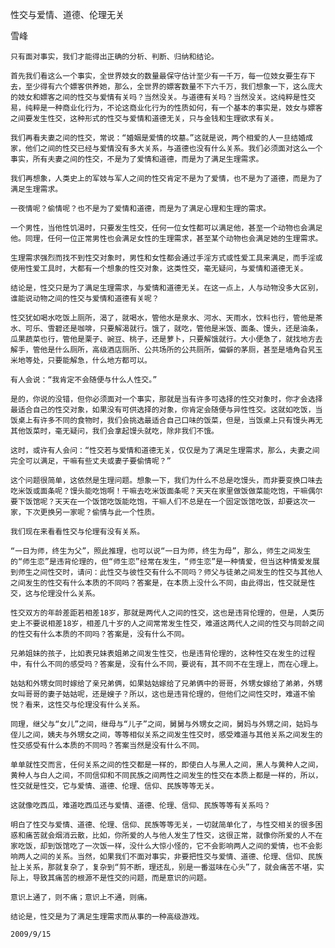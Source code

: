 性交与爱情、道德、伦理无关

雪峰


    只有面对事实，我们才能得出正确的分析、判断、归纳和结论。

    首先我们看这么一个事实，全世界妓女的数量最保守估计至少有一千万，每一位妓女要生存下去，至少得有六个嫖客供养她，那么，全世界的嫖客数量不下六千万，我们想象一下，这么庞大的妓女和嫖客之间的性交与爱情有关吗？当然没关。与道德有关吗？当然没关。这纯粹是性交易，纯粹是一种商业化行为，不论这商业化行为的性质如何，有一个基本的事实是，妓女与嫖客之间要发生性交，这种形式的性交与爱情和道德无关，只与金钱和生理欲求有关。

    我们再看夫妻之间的性交，常说：“婚姻是爱情的坟墓。”这就是说，两个相爱的人一旦结婚成家，他们之间的性交已经与爱情没有多大关系，与道德也没有什么关系。我们必须面对这么一个事实，所有夫妻之间的性交，不是为了爱情和道德，而是为了满足生理需求。

    我们再想象，人类史上的军妓与军人之间的性交肯定不是为了爱情，也不是为了道德，而是为了满足生理需求。

    一夜情呢？偷情呢？也不是为了爱情和道德，而是为了满足心理和生理的需求。

    一个男性，当他性饥渴时，只要发生性交，任何一位女性都可以满足他，甚至一个动物也会满足他。同理，任何一位正常男性也会满足女性的生理需求，甚至某个动物也会满足她的生理需求。

    生理需求强烈而找不到性交对象时，男性和女性都会通过手淫方式或性爱工具来满足，而手淫或使用性爱工具时，大都有一个想象的性交对象，这类性交，毫无疑问，与爱情和道德无关。

    结论是，性交只是为了满足生理需求，与爱情和道德无关。在这一点上，人与动物没多大区别，谁能说动物之间的性交与爱情和道德有关呢？

    性交犹如喝水吃饭上厕所，渴了，就喝水，管他水是泉水、河水、天雨水，饮料也行，管他是茶水、可乐、雪碧还是咖啡，只要解渴就行。饿了，就吃，管他是米饭、面条、馒头，还是油条，瓜果蔬菜也行，管他是栗子、豌豆、桃子，还是萝卜，只要解饿就行。大小便急了，就找地方去解手，管他是什么厕所，高级酒店厕所、公共场所的公共厕所，偏僻的茅厕，甚至是墙角旮旯玉米地等处，只要能解急，什么地方都可以。

    有人会说：“我肯定不会随便与什么人性交。”

    是的，你说的没错，但你必须面对一个事实，那就是当有许多可选择的性交对象时，你才会选择最适合自己的性交对象，如果没有可供选择的对象，你肯定会随便与异性性交。这就如吃饭，当饭桌上有许多不同的食物时，我们会挑选最适合自己口味的饭菜，但是，当饭桌上只有馒头再无其他饭菜时，毫无疑问，我们会拿起馒头就吃，除非我们不饿。

    这时，或许有人会问：“性交若与爱情和道德无关，仅仅是为了满足生理需求，那么，夫妻之间完全可以满足，干嘛有些丈夫或妻子要偷情呢？”

    这个问题很简单，这依然是生理问题。想象一下，我们为什么不总是吃馒头，而非要变换口味去吃米饭或面条呢？馒头能吃饱啊！干嘛去吃米饭面条呢？天天在家里做饭做菜能吃饱，干嘛偶尔要下饭馆呢？天天在一个饭馆吃饭能吃饱，干嘛人们不总是在一个固定饭馆吃饭，却要这次一家，下次更换另一家呢？偷情与此一个性质。

    我们现在来看看性交与伦理有没有关系。

    “一日为师，终生为父”，照此推理，也可以说“一日为师，终生为母”，那么，师生之间发生的“师生恋”是违背伦理的，但“师生恋”经常在发生，“师生恋”是一种情爱，但当这种情爱发展到师生之间性交时，请问：此性交与彼性交有什么不同吗？师父与徒弟之间发生的性交与其他人之间发生的性交有什么本质的不同吗？答案是，在本质上没什么不同，由此得出，性交就是性交，这与伦理没什么关系。

    性交双方的年龄差距若相差18岁，那就是两代人之间的性交，这也是违背伦理的，但是，人类历史上不要说相差18岁，相差几十岁的人之间常常发生性交，难道这两代人之间的性交与同龄之间的性交有什么本质的不同吗？答案是，没有什么不同。

    兄弟姐妹的孩子，比如表兄妹表姐弟之间发生性交，也是违背伦理的，这种性交在发生的过程中，有什么不同的感受吗？答案是，没有什么不同，要说有，其不同不在生理上，而在心理上。

    姑姑和外甥女同时嫁给了亲兄弟俩，如果姑姑嫁给了兄弟俩中的哥哥，外甥女嫁给了弟弟，外甥女叫哥哥的妻子姑姑呢，还是嫂子？所以，这也是违背伦理的，但他们之间性交时，难道不愉悦？看来，这性交与伦理没有什么关系。

    同理，继父与“女儿”之间，继母与“儿子”之间，舅舅与外甥女之间，舅妈与外甥之间，姑妈与侄儿之间，姨夫与外甥女之间，等等相似关系之间发生性交时，感受难道与其他关系之间发生的性交感受有什么本质的不同吗？答案当然是没有什么不同。

    单单就性交而言，任何关系之间的性交都是一样的，即使白人与黑人之间，黑人与黄种人之间，黄种人与白人之间，不同信仰和不同民族之间两性之间发生的性交在本质上都是一样的，所以，性交就是性交，它与爱情、道德、伦理、信仰、民族等等无关。

    这就像吃西瓜，难道吃西瓜还与爱情、道德、伦理、信仰、民族等等有关系吗？

    明白了性交与爱情、道德、伦理、信仰、民族等等无关，一切就简单化了，与性交相关的很多困惑和痛苦就会烟消云散，比如，你所爱的人与他人发生了性交，这很正常，就像你所爱的人不在家吃饭，却到饭馆吃了一次饭一样，没什么大惊小怪的，它不会影响两人之间的爱情，也不会影响两人之间的关系。当然，如果我们不面对事实，非要把性交与爱情、道德、伦理、信仰、民族扯上关系，那就复杂了，复杂到“剪不断，理还乱，别是一番滋味在心头”了，就会痛苦不堪，实际上，导致其痛苦的根源不是性交的问题，而是意识的问题。

    意识上通了，则不痛；意识上不通，则痛。

    结论是，性交是为了满足生理需求而从事的一种高级游戏。

    2009/9/15



